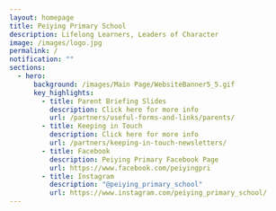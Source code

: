 ```yaml
---
layout: homepage
title: Peiying Primary School
description: Lifelong Learners, Leaders of Character
image: /images/logo.jpg
permalink: /
notification: ""
sections:
  - hero:
      background: /images/Main Page/WebsiteBanner5_5.gif
      key_highlights:
        - title: Parent Briefing Slides
          description: Click here for more info
          url: /partners/useful-forms-and-links/parents/
        - title: Keeping in Touch
          description: Click here for more info
          url: /partners/keeping-in-touch-newsletters/
        - title: Facebook
          description: Peiying Primary Facebook Page
          url: https://www.facebook.com/peiyingpri
        - title: Instagram
          description: "@peiying_primary_school"
          url: https://www.instagram.com/peiying_primary_school/
---
```

